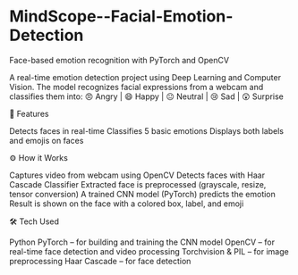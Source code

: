 # MindScope--Facial-Emotion-Detection
Face-based emotion recognition with PyTorch and OpenCV

A real-time emotion detection project using Deep Learning and Computer Vision.
The model recognizes facial expressions from a webcam and classifies them into:
😠 Angry | 😄 Happy | 😐 Neutral | 😢 Sad | 😲 Surprise

📌 Features

Detects faces in real-time
Classifies 5 basic emotions
Displays both labels and emojis on faces

⚙️ How it Works

Captures video from webcam using OpenCV
Detects faces with Haar Cascade Classifier
Extracted face is preprocessed (grayscale, resize, tensor conversion)
A trained CNN model (PyTorch) predicts the emotion
Result is shown on the face with a colored box, label, and emoji

🛠️ Tech Used

Python
PyTorch – for building and training the CNN model
OpenCV – for real-time face detection and video processing
Torchvision & PIL – for image preprocessing
Haar Cascade – for face detection


